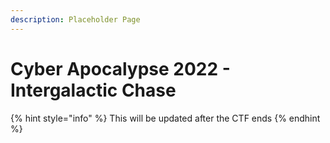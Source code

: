 ```yaml
---
description: Placeholder Page
---
```


# Cyber Apocalypse 2022 - Intergalactic Chase

{% hint style="info" %}
This will be updated after the CTF ends
{% endhint %}
